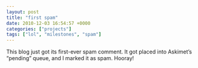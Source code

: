 ```yaml
---
layout: post
title: "first spam"
date: 2010-12-03 16:54:57 +0000
categories: ["projects"]
tags: ["lol", "milestones", "spam"]
---
```


This blog just got its first-ever spam comment. It got placed into Askimet’s “pending” queue, and I marked it as spam. Hooray!
